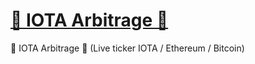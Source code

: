 # [🔷 IOTA Arbitrage 🔷](https://ayidouble.github.io/IOTA-Arbitrage)

🔷 IOTA Arbitrage 🔷 (Live ticker IOTA / Ethereum / Bitcoin)
